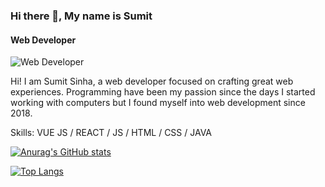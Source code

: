 ### Hi there 👋, My name is Sumit
#### Web Developer
![Web Developer](https://arturssmirnovs.github.io/github-profile-readme-generator/images/banner.png)

Hi! I am Sumit Sinha, a web developer focused on crafting great web experiences. Programming have been my passion since the days I started working with computers but I found myself into web development since 2018.

Skills: VUE JS / REACT / JS / HTML / CSS / JAVA

[![Anurag's GitHub stats](https://github-readme-stats.vercel.app/api?username=sumit298&theme=radical)](https://github.com/anuraghazra/github-readme-stats)

<!-- ![Anurag's GitHub stats](https://github-readme-stats.vercel.app/api?username=sumit298&hide=contribs,prs) -->

<!-- ![Anurag's GitHub stats](https://github-readme-stats.vercel.app/api?username=sumit298&show_icons=true) -->

[![Top Langs](https://github-readme-stats.vercel.app/api/top-langs/?username=sumit298&layout=compact)](https://github.com/sumit298/github-readme-stats)


<!-- [![Top Langs](https://github-readme-stats.vercel.app/api/top-langs/?username=sumit298)](https://github.com/sumit298/github-readme-stats) -->








<!--
**sumit298/sumit298** is a ✨ _special_ ✨ repository because its `README.md` (this file) appears on your GitHub profile.

Here are some ideas to get you started:

- 🔭 I’m currently working on ...
- 🌱 I’m currently learning ...
- 👯 I’m looking to collaborate on ...
- 🤔 I’m looking for help with ...
- 💬 Ask me about ...
- 📫 How to reach me: ...
- 😄 Pronouns: ...
- ⚡ Fun fact: ...
-->

